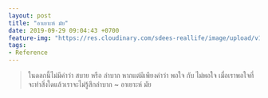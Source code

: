 ```yaml
---
layout: post
title: "อาเยาะห์ มัย"
date: 2019-09-29 09:04:43 +0700
feature-img: "https://res.cloudinary.com/sdees-reallife/image/upload/v1555658919/sample_feature_img.png"
tags:
- Reference
---
```

> ในดลกนี้ไม่มีคำว่า สบาย หรือ ลำบาก หากแต่มีเพียงคำว่า พอใจ กับ ไม่พอใจ เมื่อเราพอใจที่จะทำสิ่งใดแล้วเราจะไม่รู้สึกลำบาก ~ อาเยาะห์ มัย
